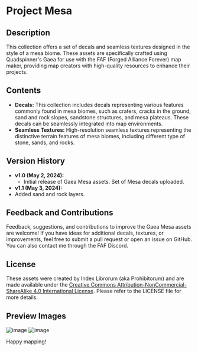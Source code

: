 # Project Mesa

## Description
This collection offers a set of decals and seamless textures designed in the style of a mesa biome. These assets are specifically crafted using Quadspinner's Gaea for use with the FAF (Forged Alliance Forever) map maker, providing map creators with high-quality resources to enhance their projects.

## Contents
- **Decals:** This collection includes decals representing various features commonly found in mesa biomes, such as craters, cracks in the ground, sand and rock slopes, sandstone structures, and mesa plateaus. These decals can be seamlessly integrated into map environments.
- **Seamless Textures:** High-resolution seamless textures representing the distinctive terrain features of mesa biomes, including different type of stone, sands, and rocks.

## Version History
- **v1.0 (May 2, 2024):**
  - Initial release of Gaea Mesa assets. Set of Mesa decals uploaded.
- **v1.1 (May 3, 2024):**
-   Added sand and rock layers.

## Feedback and Contributions
Feedback, suggestions, and contributions to improve the Gaea Mesa assets are welcome! If you have ideas for additional decals, textures, or improvements, feel free to submit a pull request or open an issue on GitHub. You can also contact me through the FAF Discord.

## License
These assets were created by Index Librorum (aka Prohibitorum) and are made available under the [Creative Commons Attribution-NonCommercial-ShareAlike 4.0 International License](https://creativecommons.org/licenses/by-nc-sa/4.0/). Please refer to the LICENSE file for more details.

## Preview Images
![image](https://github.com/IndexLibrorumProhibitorum/Gaea-Mesa/assets/64420140/c61084b2-32b3-4a0a-a550-f4d0e671e534)
![image](https://github.com/IndexLibrorumProhibitorum/Gaea-Mesa/assets/64420140/427d6b5e-1e5d-4ab9-8d81-f72a1b6559cf)


Happy mapping!
